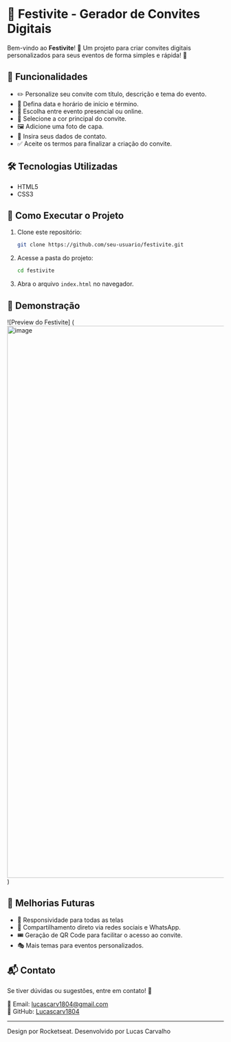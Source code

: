 # 🎉 Festivite - Gerador de Convites Digitais

Bem-vindo ao **Festivite**! 🎊 Um projeto para criar convites digitais personalizados para seus eventos de forma simples e rápida! 🥳

## 📌 Funcionalidades
- ✏️ Personalize seu convite com título, descrição e tema do evento.
- 📅 Defina data e horário de início e término.
- 📍 Escolha entre evento presencial ou online.
- 🎨 Selecione a cor principal do convite.
- 🖼️ Adicione uma foto de capa.
- 📩 Insira seus dados de contato.
- ✅ Aceite os termos para finalizar a criação do convite.

## 🛠️ Tecnologias Utilizadas
- HTML5
- CSS3

## 🚀 Como Executar o Projeto
1. Clone este repositório:
   ```bash
   git clone https://github.com/seu-usuario/festivite.git
   ```
2. Acesse a pasta do projeto:
   ```bash
   cd festivite
   ```
3. Abra o arquivo `index.html` no navegador.

## 📸 Demonstração
![Preview do Festivite] (<img width="1280" alt="image" src="https://github.com/user-attachments/assets/057eef7e-53cf-438d-a2bf-faa769297d7d" />
)

## 📌 Melhorias Futuras
- 📱 Responsividade para todas as telas
- 🔗 Compartilhamento direto via redes sociais e WhatsApp.
- 🎟️ Geração de QR Code para facilitar o acesso ao convite.
- 🎭 Mais temas para eventos personalizados.

## 📬 Contato
Se tiver dúvidas ou sugestões, entre em contato! 💌  

📧 Email: [lucascarv1804@gmail.com](mailto:lucascarv1804@gmail.com)  
🐙 GitHub: [Lucascarv1804](https://github.com/Lucascarv1804)  

---

Design por Rocketseat. Desenvolvido por Lucas Carvalho
